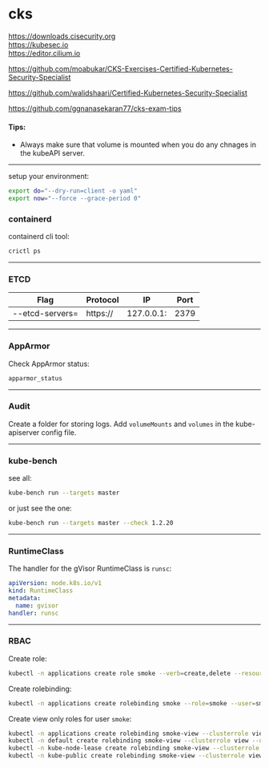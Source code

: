 # cks

https://downloads.cisecurity.org \
https://kubesec.io \
https://editor.cilium.io

https://github.com/moabukar/CKS-Exercises-Certified-Kubernetes-Security-Specialist

https://github.com/walidshaari/Certified-Kubernetes-Security-Specialist

https://github.com/ggnanasekaran77/cks-exam-tips


#### Tips:

- Always make sure that volume is mounted when you do any chnages in the kubeAPI server.

---

setup your environment:
```bash
export do="--dry-run=client -o yaml"
export now="--force --grace-period 0"
```

### containerd

containerd cli tool:
```bash
crictl ps
```

---

### ETCD

Flag | Protocol | IP | Port
---|---|---|---
--etcd-servers= | https:// | 127.0.0.1: | 2379

---

### AppArmor

Check AppArmor status:
```bash
apparmor_status
```

---

### Audit

Create a folder for storing logs. Add `volumeMounts` and `volumes` in the kube-apiserver config file.

---

### kube-bench

see all:
```bash
kube-bench run --targets master
```

or just see the one:
```bash
kube-bench run --targets master --check 1.2.20
```

---

### RuntimeClass

The handler for the gVisor RuntimeClass is `runsc`:
```yaml
apiVersion: node.k8s.io/v1
kind: RuntimeClass
metadata:
  name: gvisor 
handler: runsc
```

---

### RBAC

Create role:
```bash
kubectl -n applications create role smoke --verb=create,delete --resource=pods,deployments,statefulsets
```

Create rolebinding:
```bash
kubectl -n applications create rolebinding smoke --role=smoke --user=smoke
```

Create view only roles for user `smoke`:
```bash
kubectl -n applications create rolebinding smoke-view --clusterrole view --user smoke
kubectl -n default create rolebinding smoke-view --clusterrole view --user smoke
kubectl -n kube-node-lease create rolebinding smoke-view --clusterrole view --user smoke
kubectl -n kube-public create rolebinding smoke-view --clusterrole view --user smoke
```



